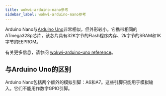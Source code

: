 ```yaml
---
title: wokwi-arduino-nano参考
sidebar_label: wokwi-arduino-nano参考
---
```


Arduino Nano与[Arduino Uno](wokwi-arduino-uno)非常相似，但外形较小。它携带相同的ATmega328p芯片，该芯片具有32K字节的Flash程序内存、2k字节的SRAM和1K字节的EEPROM。

<wokwi-arduino-nano />

有关更多信息，请参阅 [wokwi-arduino-uno reference](wokwi-arduino-uno)。

## 与Arduino Uno的区别

Arduino Nano包括两个额外的模拟引脚：A6和A7。这些引脚只能用于模拟输入。它们不能用作数字GPIO引脚。
